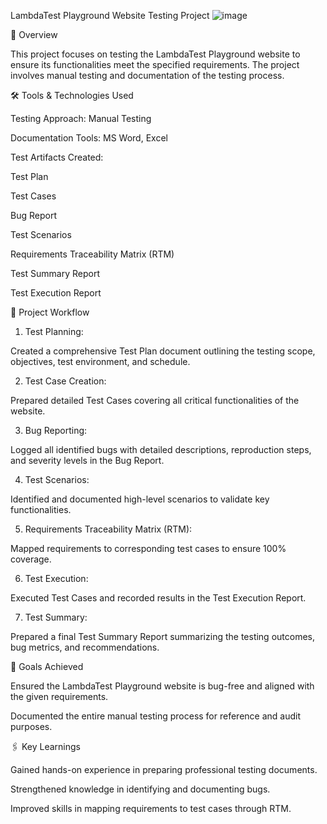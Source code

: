 LambdaTest Playground Website Testing Project
![image](https://github.com/user-attachments/assets/f00bcdf5-f8b9-4052-8c49-ed1f8cf923df)







📌 Overview

This project focuses on testing the LambdaTest Playground website to ensure its functionalities meet the specified requirements. The project involves manual testing and documentation of the testing process.

🛠️ Tools & Technologies Used

Testing Approach: Manual Testing

Documentation Tools: MS Word, Excel

Test Artifacts Created:

Test Plan

Test Cases

Bug Report

Test Scenarios

Requirements Traceability Matrix (RTM)

Test Summary Report

Test Execution Report



📑 Project Workflow

1. Test Planning:

Created a comprehensive Test Plan document outlining the testing scope, objectives, test environment, and schedule.



2. Test Case Creation:

Prepared detailed Test Cases covering all critical functionalities of the website.



3. Bug Reporting:

Logged all identified bugs with detailed descriptions, reproduction steps, and severity levels in the Bug Report.



4. Test Scenarios:

Identified and documented high-level scenarios to validate key functionalities.



5. Requirements Traceability Matrix (RTM):

Mapped requirements to corresponding test cases to ensure 100% coverage.



6. Test Execution:

Executed Test Cases and recorded results in the Test Execution Report.



7. Test Summary:

Prepared a final Test Summary Report summarizing the testing outcomes, bug metrics, and recommendations.




🎯 Goals Achieved

Ensured the LambdaTest Playground website is bug-free and aligned with the given requirements.

Documented the entire manual testing process for reference and audit purposes.




🖇️ Key Learnings

Gained hands-on experience in preparing professional testing documents.

Strengthened knowledge in identifying and documenting bugs.

Improved skills in mapping requirements to test cases through RTM.
